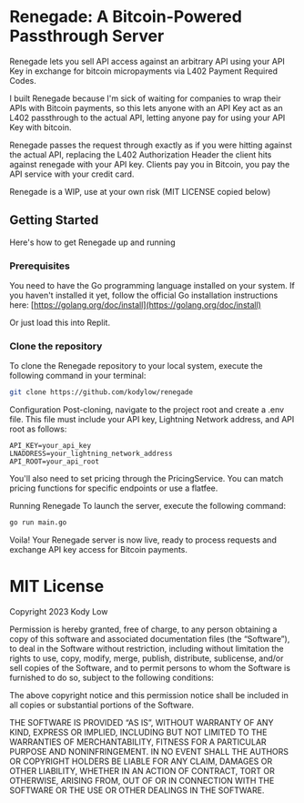 # Renegade: A Bitcoin-Powered Passthrough Server

Renegade lets you sell API access against an arbitrary API using your API Key in exchange for bitcoin micropayments via L402 Payment Required Codes. 

I built Renegade because I'm sick of waiting for companies to wrap their APIs with Bitcoin payments, so this lets anyone with an API Key act as an L402 passthrough to the actual API, letting anyone pay for using your API Key with bitcoin.

Renegade passes the request through exactly as if you were hitting against the actual API, replacing the L402 Authorization Header the client hits against renegade with your API key. Clients pay you in Bitcoin, you pay the API service with your credit card.

Renegade is a WIP, use at your own risk (MIT LICENSE copied below)

## Getting Started

Here's how to get Renegade up and running

### Prerequisites

You need to have the Go programming language installed on your system. If you haven't installed it yet, follow the official Go installation instructions here: [https://golang.org/doc/install](https://golang.org/doc/install)

Or just load this into Replit.

### Clone the repository

To clone the Renegade repository to your local system, execute the following command in your terminal:

```bash
git clone https://github.com/kodylow/renegade
```

Configuration
Post-cloning, navigate to the project root and create a .env file. This file must include your API key, Lightning Network address, and API root as follows:
```dotenv
API_KEY=your_api_key
LNADDRESS=your_lightning_network_address
API_ROOT=your_api_root
```

You'll also need to set pricing through the PricingService. You can match pricing functions for specific endpoints or use a flatfee.

Running Renegade
To launch the server, execute the following command:

```bash
go run main.go
```
Voila! Your Renegade server is now live, ready to process requests and exchange API key access for Bitcoin payments.

# MIT License

Copyright 2023 Kody Low

Permission is hereby granted, free of charge, to any person obtaining a copy of this software and associated documentation files (the “Software”), to deal in the Software without restriction, including without limitation the rights to use, copy, modify, merge, publish, distribute, sublicense, and/or sell copies of the Software, and to permit persons to whom the Software is furnished to do so, subject to the following conditions:

The above copyright notice and this permission notice shall be included in all copies or substantial portions of the Software.

THE SOFTWARE IS PROVIDED “AS IS”, WITHOUT WARRANTY OF ANY KIND, EXPRESS OR IMPLIED, INCLUDING BUT NOT LIMITED TO THE WARRANTIES OF MERCHANTABILITY, FITNESS FOR A PARTICULAR PURPOSE AND NONINFRINGEMENT. IN NO EVENT SHALL THE AUTHORS OR COPYRIGHT HOLDERS BE LIABLE FOR ANY CLAIM, DAMAGES OR OTHER LIABILITY, WHETHER IN AN ACTION OF CONTRACT, TORT OR OTHERWISE, ARISING FROM, OUT OF OR IN CONNECTION WITH THE SOFTWARE OR THE USE OR OTHER DEALINGS IN THE SOFTWARE.
